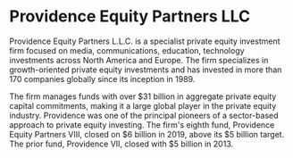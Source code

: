 # Providence Equity Partners LLC
Providence Equity Partners L.L.C. is a specialist private equity investment firm focused on media, communications, education, technology investments across North America and Europe. The firm specializes in growth-oriented private equity investments and has invested in more than 170 companies globally since its inception in 1989.

The firm manages funds with over $31 billion in aggregate private equity capital commitments, making it a large global player in the private equity industry. Providence was one of the principal pioneers of a sector-based approach to private equity investing. The firm's eighth fund, Providence Equity Partners VIII, closed on $6 billion in 2019, above its $5 billion target. The prior fund, Providence VII, closed with $5 billion in 2013.